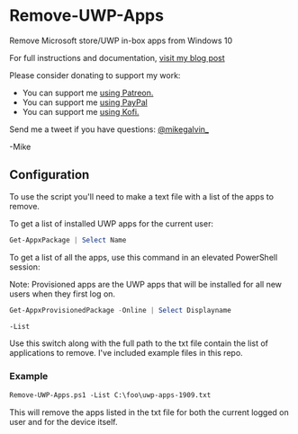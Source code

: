 # Remove-UWP-Apps

Remove Microsoft store/UWP in-box apps from Windows 10

For full instructions and documentation, [visit my blog post](https://gal.vin/2017/04/06/removing-uwp-apps-mdt/)

Please consider donating to support my work:

* You can support me [using Patreon.](https://www.patreon.com/mikegalvin)
* You can support me [using PayPal](https://www.paypal.me/digressive)
* You can support me [using Kofi.](https://ko-fi.com/mikegalvin)

Send me a tweet if you have questions: [@mikegalvin_](https://twitter.com/mikegalvin_)

-Mike

## Configuration

To use the script you'll need to make a text file with a list of the apps to remove.

To get a list of installed UWP apps for the current user:

``` powershell
Get-AppxPackage | Select Name
```

To get a list of all the apps, use this command in an elevated PowerShell session:

Note: Provisioned apps are the UWP apps that will be installed for all new users when they first log on.

``` powershell
Get-AppxProvisionedPackage -Online | Select Displayname
```

``` txt
-List
```

Use this switch along with the full path to the txt file contain the list of applications to remove. I've included example files in this repo.

### Example

``` txt
Remove-UWP-Apps.ps1 -List C:\foo\uwp-apps-1909.txt
```

This will remove the apps listed in the txt file for both the current logged on user and for the device itself.
